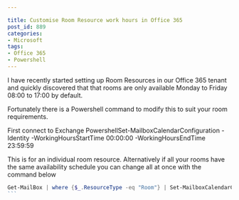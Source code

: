 ```yaml
---

title: Customise Room Resource work hours in Office 365
post_id: 889
categories: 
- Microsoft
tags:
- Office 365
- Powershell
---
```


I have recently started setting up Room Resources in our Office 365 tenant and quickly discovered that that rooms are only available Monday to Friday 08:00 to 17:00 by default.

Fortunately there is a Powershell command to modify this to suit your room requirements.

First connect to Exchange PowershellSet-MailboxCalendarConfiguration -Identity <SMTPRoomResource> -WorkingHoursStartTime 00:00:00 -WorkingHoursEndTime 23:59:59

This is for an individual room resource. Alternatively if all your rooms have the same availability schedule you can change all at once with the command below

```Powershell
Get-MailBox | where {$_.ResourceType -eq "Room"} | Set-MailboxCalendarConfiguration -WorkingHoursStartTime 00:00:00 -WorkingHoursEndTime 23:59:59
``` 
